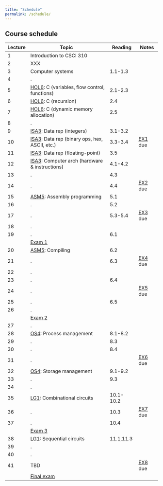 ```yaml
---
title: "Schedule"
permalink: /schedule/
---
```


## Course schedule

| Lecture | Topic                                           | Reading   | Notes     |
| ------- | ----------------------------------------------- | --------- | --------- |
|       1 | Introduction to CSCI 310                        |           |           |
|       2 | XXX                                             |           |           |
|       3 | Computer systems                                | 1.1-1.3   |           |
|       4 | .                                               |           |           |
|       5 | [HOL6]: C (variables, flow control, functions)  | 2.1-2.3   |           |
|       6 | [HOL6]: C (recursion)                           | 2.4       |           |
|       7 | [HOL6]: C (dynamic memory allocation)           | 2.5       |           |
|       8 | .                                               |           |           |
|       9 | [ISA3]: Data rep (integers)                     | 3.1-3.2   |           |
|      10 | [ISA3]: Data rep (binary ops, hex, ASCII, etc.) | 3.3-3.4   | [EX1] due |
|      11 | [ISA3]: Data rep (floating-point)               | 3.5       |           |
|      12 | [ISA3]: Computer arch (hardware & instructions) | 4.1-4.2   |           |
|      13 | .                                               | 4.3       |           |
|      14 | .                                               | 4.4       | [EX2] due |
|      15 | [ASM5]: Assembly programming                    | 5.1       |           |
|      16 | .                                               | 5.2       |           |
|      17 | .                                               | 5.3-5.4   | [EX3] due |
|      18 | .                                               |           |           |
|      19 | .                                               | 6.1       |           |
|         | [Exam 1]                                        |           |           |
|      20 | [ASM5]: Compiling                               | 6.2       |           |
|      21 | .                                               | 6.3       | [EX4] due |
|      22 | .                                               |           |           |
|      23 | .                                               | 6.4       |           |
|      24 | .                                               |           | [EX5] due |
|      25 | .                                               | 6.5       |           |
|      26 | .                                               |           |           |
|         | [Exam 2]                                        |           |           |
|      27 | .                                               |           |           |
|      28 | [OS4]: Process management                       | 8.1-8.2   |           |
|      29 | .                                               | 8.3       |           |
|      30 | .                                               | 8.4       |           |
|      31 | .                                               |           | [EX6] due |
|      32 | [OS4]: Storage management                       | 9.1-9.2   |           |
|      33 | .                                               | 9.3       |           |
|      34 | .                                               |           |           |
|      35 | [LG1]: Combinational circuits                   | 10.1-10.2 |           |
|      36 | .                                               | 10.3      | [EX7] due |
|      37 | .                                               | 10.4      |           |
|         | [Exam 3]                                        |           |           |
|      38 | [LG1]: Sequential circuits                      | 11.1,11.3 |           |
|      39 | .                                               |           |           |
|      40 | .                                               |           |           |
|      41 | TBD                                             |           | [EX8] due |
|         | [Final exam]                                    |           |           |

[Exam 1]:     ../study-guides/exam1/
[Exam 2]:     ../study-guides/exam2/
[Exam 3]:     ../study-guides/exam3/
[Final exam]: ../study-guides/final/
[EX1]: ../exercises/1/
[EX2]: ../exercises/2/
[EX3]: ../exercises/XXX
[EX4]: ../exercises/XXX
[EX5]: ../exercises/XXX
[EX6]: ../exercises/XXX
[EX7]: ../exercises/XXX
[EX8]: ../exercises/XXX
[HOL6]: ../slides/hol6/slides-final.pdf
[ASM5]: ../slides/asm5/slides-final.pdf
[OS4]:  ../slides/os4/slides-final.pdf
[ISA3]: ../slides/isa3/slides-final.pdf
[LG1]:  ../slides/lg1/slides-final.pdf
